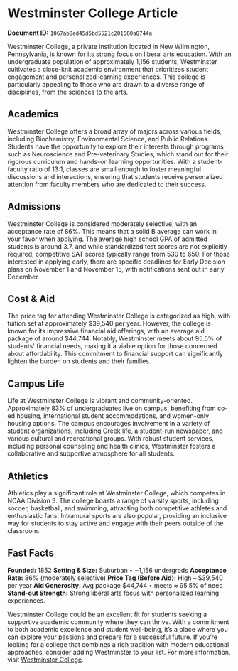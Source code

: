 # Westminster College Article

**Document ID:** `1067ab8ed45d5bd5521c201580a8744a`

Westminster College, a private institution located in New Wilmington, Pennsylvania, is known for its strong focus on liberal arts education. With an undergraduate population of approximately 1,156 students, Westminster cultivates a close-knit academic environment that prioritizes student engagement and personalized learning experiences. This college is particularly appealing to those who are drawn to a diverse range of disciplines, from the sciences to the arts.

## Academics
Westminster College offers a broad array of majors across various fields, including Biochemistry, Environmental Science, and Public Relations. Students have the opportunity to explore their interests through programs such as Neuroscience and Pre-veterinary Studies, which stand out for their rigorous curriculum and hands-on learning opportunities. With a student-faculty ratio of 13:1, classes are small enough to foster meaningful discussions and interactions, ensuring that students receive personalized attention from faculty members who are dedicated to their success.

## Admissions
Westminster College is considered moderately selective, with an acceptance rate of 86%. This means that a solid B average can work in your favor when applying. The average high school GPA of admitted students is around 3.7, and while standardized test scores are not explicitly required, competitive SAT scores typically range from 530 to 650. For those interested in applying early, there are specific deadlines for Early Decision plans on November 1 and November 15, with notifications sent out in early December.

## Cost & Aid
The price tag for attending Westminster College is categorized as high, with tuition set at approximately $39,540 per year. However, the college is known for its impressive financial aid offerings, with an average aid package of around $44,744. Notably, Westminster meets about 95.5% of students' financial needs, making it a viable option for those concerned about affordability. This commitment to financial support can significantly lighten the burden on students and their families.

## Campus Life
Life at Westminster College is vibrant and community-oriented. Approximately 83% of undergraduates live on campus, benefiting from co-ed housing, international student accommodations, and women-only housing options. The campus encourages involvement in a variety of student organizations, including Greek life, a student-run newspaper, and various cultural and recreational groups. With robust student services, including personal counseling and health clinics, Westminster fosters a collaborative and supportive atmosphere for all students.

## Athletics
Athletics play a significant role at Westminster College, which competes in NCAA Division 3. The college boasts a range of varsity sports, including soccer, basketball, and swimming, attracting both competitive athletes and enthusiastic fans. Intramural sports are also popular, providing an inclusive way for students to stay active and engage with their peers outside of the classroom.

## Fast Facts
**Founded:** 1852
**Setting & Size:** Suburban • ~1,156 undergrads
**Acceptance Rate:** 86% (moderately selective)
**Price Tag (Before Aid):** High – $39,540 per year
**Aid Generosity:** Avg package $44,744 • meets ≈ 95.5% of need
**Stand-out Strength:** Strong liberal arts focus with personalized learning experiences.

Westminster College could be an excellent fit for students seeking a supportive academic community where they can thrive. With a commitment to both academic excellence and student well-being, it’s a place where you can explore your passions and prepare for a successful future. If you’re looking for a college that combines a rich tradition with modern educational approaches, consider adding Westminster to your list. For more information, visit [Westminster College](https://www.petersons.com/college-search/westminster-college-000_10001988.aspx).
